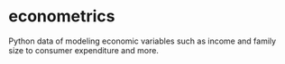 # econometrics
Python data of modeling economic variables such as income and family size to consumer expenditure and more. 
